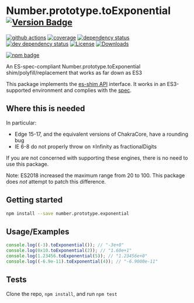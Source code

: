 # Number.prototype.toExponential <sup>[![Version Badge][npm-version-svg]][package-url]</sup>

[![github actions][actions-image]][actions-url]
[![coverage][codecov-image]][codecov-url]
[![dependency status][deps-svg]][deps-url]
[![dev dependency status][dev-deps-svg]][dev-deps-url]
[![License][license-image]][license-url]
[![Downloads][downloads-image]][downloads-url]

[![npm badge][npm-badge-png]][package-url]

An ES-spec-compliant Number.prototype.toExponential shim/polyfill/replacement that works as far down as ES3

This package implements the [es-shim API](https://github.com/es-shims/api) interface. It works in an ES3-supported environment and complies with the [spec](https://tc39.es/ecma262/#sec-number.prototype.exponential).

## Where this is needed

In particular:
 - Edge 15-17, and the equivalent versions of ChakraCore, have a rounding bug
 - IE 6-8 do not properly throw on ±Infinity as fractionalDigits

If you are not concerned with supporting these engines, there is no need to use this package.

Note: ES2018 increased the maximum range from 20 to 100. This package does _not_ attempt to patch this difference.

## Getting started

```sh
npm install --save number.prototype.exponential
```

## Usage/Examples

```js
console.log((-3).toExponential()); // "-3e+0"
console.log(0x10.toExponential(2)); // "1.60e+1"
console.log(1.23456.toExponential(5)); // "1.23456e+0"
console.log((-6.9e-11).toExponential(4)); // "-6.9000e-11"
```

## Tests

Clone the repo, `npm install`, and run `npm test`

[package-url]: https://npmjs.org/package/number.prototype.exponential
[npm-version-svg]: https://versionbadg.es/es-shims/Number.prototype.toExponential.svg
[deps-svg]: https://david-dm.org/es-shims/Number.prototype.toExponential.svg
[deps-url]: https://david-dm.org/es-shims/Number.prototype.toExponential
[dev-deps-svg]: https://david-dm.org/es-shims/Number.prototype.toExponential/dev-status.svg
[dev-deps-url]: https://david-dm.org/es-shims/Number.prototype.toExponential#info=devDependencies
[npm-badge-png]: https://nodei.co/npm/number.prototype.exponential.png?downloads=true&stars=true
[license-image]: https://img.shields.io/npm/l/number.prototype.exponential.svg
[license-url]: LICENSE
[downloads-image]: https://img.shields.io/npm/dm/number.prototype.exponential.svg
[downloads-url]: https://npm-stat.com/charts.html?package=number.prototype.exponential
[codecov-image]: https://codecov.io/gh/es-shims/Number.prototype.toExponential/branch/main/graphs/badge.svg
[codecov-url]: https://app.codecov.io/gh/es-shims/Number.prototype.toExponential/
[actions-image]: https://img.shields.io/endpoint?url=https://github-actions-badge-u3jn4tfpocch.runkit.sh/es-shims/Number.prototype.toExponential
[actions-url]: https://github.com/es-shims/Number.prototype.toExponential/actions
